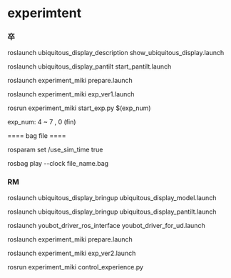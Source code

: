 # experimtent


### 卒 ###
roslaunch ubiquitous_display_description show_ubiquitous_display.launch

roslaunch ubiquitous_display_pantilt start_pantilt.launch

roslaunch experiment_miki prepare.launch

roslaunch experiment_miki exp_ver1.launch

rosrun experiment_miki start_exp.py $(exp_num)

exp_num: 4 ~ 7 , 0 (fin)


==== bag file ====

rosparam set /use_sim_time true

rosbag play --clock file_name.bag


### RM ###

roslaunch ubiquitous_display_bringup ubiquitous_display_model.launch

roslaunch ubiquitous_display_bringup ubiquitous_display_pantilt.launch

roslaunch youbot_driver_ros_interface youbot_driver_for_ud.launch

roslaunch experiment_miki prepare.launch

roslaunch experiment_miki exp_ver2.launch

rosrun experiment_miki control_experience.py

